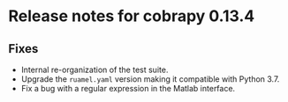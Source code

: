 # Release notes for cobrapy 0.13.4

## Fixes

* Internal re-organization of the test suite.
* Upgrade the `ruamel.yaml` version making it compatible with Python 3.7.
* Fix a bug with a regular expression in the Matlab interface.
